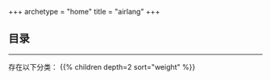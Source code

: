 +++
archetype = "home"
title = "airlang"
+++

## 目录
---
存在以下分类：
{{% children depth=2 sort="weight" %}}

